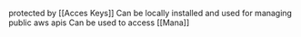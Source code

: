 protected by [[Acces Keys]]
Can be locally installed and used for managing public aws apis
Can be used to access [[Mana]]
